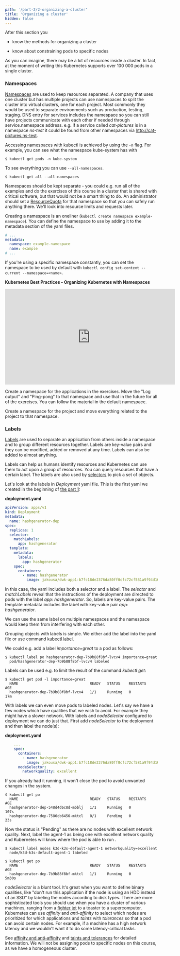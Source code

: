 ```yaml
---
path: '/part-2/2-organizing-a-cluster'
title: 'Organizing a cluster'
hidden: false
---
```


<text-box variant='learningObjectives' name='Learning Objectives'>

After this section you

- know the methods for organizing a cluster

- know about constraining pods to specific nodes

</text-box>

As you can imagine, there may be a lot of resources inside a cluster. In fact, at the moment of writing this Kubernetes supports over 100 000 pods in a single cluster.

### Namespaces ###

[Namespaces](https://kubernetes.io/docs/concepts/overview/working-with-objects/namespaces/) are used to keep resources separated. A company that uses one cluster but has multiple projects can use namespaces to split the cluster into virtual clusters, one for each project. Most commonly they would be used to separate environments such as production, testing, staging. DNS entry for services includes the namespace so you can still have projects communicate with each other if needed through service.namespace address. e.g. if a service called _cat-pictures_ is in a namespace _ns-test_ it could be found from other namespaces via http://cat-pictures.ns-test.

Accessing namespaces with kubectl is achieved by using the `-n` flag. For example, you can see what the namespace kube-system has with

```console
$ kubectl get pods -n kube-system
```

To see everything you can use `--all-namespaces`.

```console
$ kubectl get all --all-namespaces
```

Namespaces should be kept separate - you could e.g. run all of the examples and do the exercises of this course in a cluster that is shared with critical software, but that would not be a smart thing to do. An administrator should set a [ResourceQuota](https://kubernetes.io/docs/concepts/policy/resource-quotas/) for that namespace so that you can safely run anything there. We'll look into resource limits and requests later.

Creating a namespace is an oneliner (`kubectl create namespace example-namespace`). You can define the namespace to use by adding it to the metadata section of the yaml files.

```yaml
# ...
metadata:
  namespace: example-namespace
  name: example
# ...
```

If you're using a specific namespace constantly, you can set the namespace to be used by default with `kubectl config set-context --current --namespace=<name>`.

**Kubernetes Best Practices - Organizing Kubernetes with Namespaces**

<iframe width="560" height="315" src="https://www.youtube-nocookie.com/embed/xpnZX3if9Tc" frameborder="0" allow="accelerometer; encrypted-media; gyroscope; picture-in-picture" allowfullscreen></iframe>

<exercise name='Exercise 2.03: Keep them separated'>

  Create a namespace for the applications in the exercises. Move the "Log output" and "Ping-pong" to that namespace and use that in the future for all of the exercises. You can follow the material in the default namespace.

</exercise>

<exercise name='Exercise 2.04: Project v1.1'>

  Create a namespace for the project and move everything related to the project to that namespace.

</exercise>

### Labels ###

[Labels](https://kubernetes.io/docs/concepts/overview/working-with-objects/labels/) are used to separate an application from others inside a namespace and to group different resources together. Labels are key-value pairs and they can be modified, added or removed at any time. Labels can also be added to almost anything.

Labels can help us humans identify resources and Kubernetes can use them to act upon a group of resources. You can query resources that have a certain label. The labels are also used by [selectors](https://kubernetes.io/docs/concepts/overview/working-with-objects/labels/#label-selectors) to pick a set of objects.

Let's look at the labels in *Deployment* yaml file. This is the first yaml we created in the beginning of [the part 1](/part-1/1-first-deploy):

**deployment.yaml**

```yaml
apiVersion: apps/v1
kind: Deployment
metadata:
  name: hashgenerator-dep
spec:
  replicas: 1
  selector:
    matchLabels:
      app: hashgenerator
  template:
    metadata:
      labels:
        app: hashgenerator
    spec:
      containers:
        - name: hashgenerator
          image: jakousa/dwk-app1:b7fc18de2376da80ff0cfc72cf581a9f94d10e64
```

In this case, the yaml includes both a selector and a label. The _selector_ and _matchLabels_ reveal that the instructions of the deployment are directed to pods with the label _app: hashgenerator_. So, labels are key-value pairs. The template metadata includes the label with key-value pair _app: hashgenerator_.

We can use the same label on multiple namespaces and the namespace would keep them from interfering with each other.

Grouping objects with labels is simple. We either add the label into the yaml file or use command [kubectl label](https://kubernetes.io/docs/reference/kubectl/generated/kubectl_label/).


We could e.g. add a label _importance=great_ to a pod as follows:

```console
$ kubectl label po hashgenerator-dep-7b9b88f8bf-lvcv4 importance=great
  pod/hashgenerator-dep-7b9b88f8bf-lvcv4 labeled
```

Labels can be used e.g. to limit the result of the command _kubectl get_:

```console
$ kubectl get pod -l importance=great
  NAME                                 READY   STATUS    RESTARTS   AGE
  hashgenerator-dep-7b9b88f8bf-lvcv4   1/1     Running   0          17m
```

With labels we can even move pods to labeled nodes. Let's say we have a few nodes which have qualities that we wish to avoid. For example they might have a slower network. With labels and _nodeSelector_ configured to deployment we can do just that. First add _nodeSelector_ to the deployment and then label the node(s):

**deployment.yaml**

```yaml
    ...
    spec:
      containers:
        - name: hashgenerator
          image: jakousa/dwk-app1:b7fc18de2376da80ff0cfc72cf581a9f94d10e64
      nodeSelector:
        networkquality: excellent
```

If you already had it running, it won't close the pod to avoid unwanted changes in the system.

```console
$ kubectl get po
  NAME                                 READY   STATUS    RESTARTS   AGE
  hashgenerator-dep-548d4d6c8d-mbblj   1/1     Running   0          107s
  hashgenerator-dep-7586cb6456-mktcl   0/1     Pending   0          23s
```

Now the status is "Pending" as there are no nodes with excellent network quality. Next, label the agent-1 as being one with excellent network quality and Kubernetes will know where the pod is able to run .

```
$ kubectl label nodes k3d-k3s-default-agent-1 networkquality=excellent
  node/k3d-k3s-default-agent-1 labeled

$ kubectl get po
  NAME                                 READY   STATUS    RESTARTS   AGE
  hashgenerator-dep-7b9b88f8bf-mktcl   1/1     Running   0          5m30s
```

_nodeSelector_ is a blunt tool. It's great when you want to define binary qualities, like "don't run this application if the node is using an HDD instead of an SSD" by labeling the nodes according to disk types. There are more sophisticated tools you should use when you have a cluster of various machines, ranging from a [fighter jet](https://gcn.com/articles/2020/01/07/af-kubernetes-f16.aspx) to a toaster to a supercomputer. Kubernetes can use _affinity_ and _anti-affinity_ to select which nodes are prioritized for which applications and _taints_ with _tolerances_ so that a pod can avoid certain nodes. For example, if a machine has a high network latency and we wouldn't want it to do some latency-critical tasks.

See [affinity and anti-affinity](https://kubernetes.io/docs/concepts/scheduling-eviction/assign-pod-node/#affinity-and-anti-affinity) and [taints and tolerances](https://kubernetes.io/docs/concepts/scheduling-eviction/taint-and-toleration/) for detailed information. We will not be assigning pods to specific nodes on this course, as we have a homogeneous cluster.

